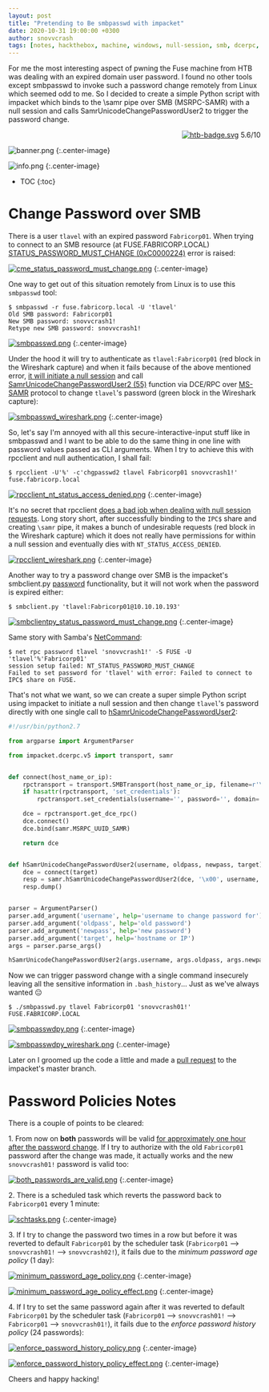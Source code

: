 ```yaml
---
layout: post
title: "Pretending to Be smbpasswd with impacket"
date: 2020-10-31 19:00:00 +0300
author: snovvcrash
tags: [notes, hackthebox, machine, windows, null-session, smb, dcerpc, ms-samr, wireshark, smbpasswd, smbclient-py, rpcclient, chgpassworduser2, python, impacket, password-policies]
---
```


For me the most interesting aspect of pwning the Fuse machine from HTB was dealing with an expired domain user password. I found no other tools except smbpasswd to invoke such a password change remotely from Linux which seemed odd to me. So I decided to create a simple Python script with impacket which binds to the \samr pipe over SMB (MSRPC-SAMR) with a null session and calls SamrUnicodeChangePasswordUser2 to trigger the password change.

<!--cut-->

<p align="right">
	<a href="https://www.hackthebox.eu/home/machines/profile/256"><img src="https://img.shields.io/badge/%e2%98%90-Hack%20The%20Box-8ac53e?style=flat-square" alt="htb-badge.svg" /></a>
	<span class="score-medium">5.6/10</span>
</p>

![banner.png](/assets/images/htb/machines/fuse/banner.png)
{:.center-image}

![info.png](/assets/images/htb/machines/fuse/info.png)
{:.center-image}

* TOC
{:toc}

# Change Password over SMB

There is a user `tlavel` with an expired password `Fabricorp01`. When trying to connect to an SMB resource (at FUSE.FABRICORP.LOCAL) [STATUS_PASSWORD_MUST_CHANGE (0xC0000224)](https://docs.microsoft.com/en-us/openspecs/windows_protocols/ms-cifs/8f11e0f3-d545-46cc-97e6-f00569e3e1bc) error is raised:

[![cme_status_password_must_change.png](/assets/images/htb/machines/fuse/cme_status_password_must_change.png)](/assets/images/htb/machines/fuse/cme_status_password_must_change.png)
{:.center-image}

One way to get out of this situation remotely from Linux is to use this `smbpasswd` tool:

```
$ smbpasswd -r fuse.fabricorp.local -U 'tlavel'
Old SMB password: Fabricorp01
New SMB password: snovvcrash1!
Retype new SMB password: snovvcrash1!
```

[![smbpasswd.png](/assets/images/htb/machines/fuse/smbpasswd.png)](/assets/images/htb/machines/fuse/smbpasswd.png)
{:.center-image}

Under the hood it will try to authenticate as `tlavel:Fabricorp01` (red block in the Wireshark capture) and when it fails because of the above mentioned error, [it will initiate a null session](https://github.com/samba-team/samba/blob/08867de2efde05e4730b41a335d13f775e44e397/source3/libsmb/passchange.c#L113-L117) and call [SamrUnicodeChangePasswordUser2 (55)](https://docs.microsoft.com/en-us/openspecs/windows_protocols/ms-samr/acb3204a-da8b-478e-9139-1ea589edb880) function via DCE/RPC over [MS-SAMR](https://docs.microsoft.com/en-us/openspecs/windows_protocols/ms-samr/4df07fab-1bbc-452f-8e92-7853a3c7e380) protocol to change `tlavel`'s password (green block in the Wireshark capture):

[![smbpasswd_wireshark.png](/assets/images/htb/machines/fuse/smbpasswd_wireshark.png)](/assets/images/htb/machines/fuse/smbpasswd_wireshark.png)
{:.center-image}

So, let's say I'm annoyed with all this secure-interactive-input stuff like in smbpasswd and I want to be able to do the same thing in one line with password values passed as CLI arguments. When I try to achieve this with rpcclient and null authentication, I shall fail:

```
$ rpcclient -U'%' -c'chgpasswd2 tlavel Fabricorp01 snovvcrash1!' fuse.fabricorp.local
```

[![rpcclient_nt_status_access_denied.png](/assets/images/htb/machines/fuse/rpcclient_nt_status_access_denied.png)](/assets/images/htb/machines/fuse/rpcclient_nt_status_access_denied.png)
{:.center-image}

It's no secret that rpcclient [does a bad job when dealing with null session requests](https://sensepost.com/blog/2018/a-new-look-at-null-sessions-and-user-enumeration/). Long story short, after successfully binding to the `IPC$` share and creating `\samr` pipe, it makes a bunch of undesirable requests (red block in the Wireshark capture) which it does not really have permissions for within a null session and eventually dies with `NT_STATUS_ACCESS_DENIED`.

[![rpcclient_wireshark.png](/assets/images/htb/machines/fuse/rpcclient_wireshark.png)](/assets/images/htb/machines/fuse/rpcclient_wireshark.png)
{:.center-image}

Another way to try a password change over SMB is the impacket's smbclient.py [password](https://github.com/SecureAuthCorp/impacket/blob/a1a8d470319c73eba729d9b51969e94d7621c4e2/impacket/examples/smbclient.py#L107) functionality, but it will not work when the password is expired either:

```
$ smbclient.py 'tlavel:Fabricorp01@10.10.10.193'
```

[![smbclientpy_status_password_must_change.png](/assets/images/htb/machines/fuse/smbclientpy_status_password_must_change.png)](/assets/images/htb/machines/fuse/smbclientpy_status_password_must_change.png)
{:.center-image}

Same story with Samba's [NetCommand](https://www.samba.org/samba/docs/old/Samba3-HOWTO/NetCommand.html):

```
$ net rpc password tlavel 'snovvcrash1!' -S FUSE -U 'tlavel'%'Fabricorp01'
session setup failed: NT_STATUS_PASSWORD_MUST_CHANGE
Failed to set password for 'tlavel' with error: Failed to connect to IPC$ share on FUSE.
```

That's not what we want, so we can create a super simple Python script using impacket to initiate a null session and then change `tlavel`'s password directly with one single call to [hSamrUnicodeChangePasswordUser2](https://github.com/SecureAuthCorp/impacket/blob/2126aa130c26af96301cc6ce00230d1c41ee6809/impacket/dcerpc/v5/samr.py#L2774):

```python
#!/usr/bin/python2.7

from argparse import ArgumentParser

from impacket.dcerpc.v5 import transport, samr


def connect(host_name_or_ip):
	rpctransport = transport.SMBTransport(host_name_or_ip, filename=r'\samr')
	if hasattr(rpctransport, 'set_credentials'):
		rpctransport.set_credentials(username='', password='', domain='', lmhash='', nthash='', aesKey='') # null session

	dce = rpctransport.get_dce_rpc()
	dce.connect()
	dce.bind(samr.MSRPC_UUID_SAMR)

	return dce


def hSamrUnicodeChangePasswordUser2(username, oldpass, newpass, target):
	dce = connect(target)
	resp = samr.hSamrUnicodeChangePasswordUser2(dce, '\x00', username, oldpass, newpass)
	resp.dump()


parser = ArgumentParser()
parser.add_argument('username', help='username to change password for')
parser.add_argument('oldpass', help='old password')
parser.add_argument('newpass', help='new password')
parser.add_argument('target', help='hostname or IP')
args = parser.parse_args()

hSamrUnicodeChangePasswordUser2(args.username, args.oldpass, args.newpass, args.target)
```

Now we can trigger password change with a single command insecurely leaving all the sensitive information in `.bash_history`... Just as we've always wanted :expressionless:

```
$ ./smbpasswd.py tlavel Fabricorp01 'snovvcrash01!' FUSE.FABRICORP.LOCAL
```

[![smbpasswdpy.png](/assets/images/htb/machines/fuse/smbpasswdpy.png)](/assets/images/htb/machines/fuse/smbpasswdpy.png)
{:.center-image}

[![smbpasswdpy_wireshark.png](/assets/images/htb/machines/fuse/smbpasswdpy_wireshark.png)](/assets/images/htb/machines/fuse/smbpasswdpy_wireshark.png)
{:.center-image}

Later on I groomed up the code a little and made a [pull request](https://github.com/SecureAuthCorp/impacket/pull/918) to the impacket's master branch.

# Password Policies Notes

There is a couple of points to be cleared:

1\. From now on **both** passwords will be valid [for approximately one hour after the password change](https://www.ibm.com/support/knowledgecenter/SSPREK_9.0.6/com.ibm.isam.doc/wrp_config/reference/ref_pw_change_issue_ad_win.html). If I try to authorize with the old `Fabricorp01` password after the change was made, it actually works and the new `snovvcrash01!` password is valid too:

[![both_passwords_are_valid.png](/assets/images/htb/machines/fuse/both_passwords_are_valid.png)](/assets/images/htb/machines/fuse/both_passwords_are_valid.png)
{:.center-image}

2\. There is a scheduled task which reverts the password back to `Fabricorp01` every 1 minute:

[![schtasks.png](/assets/images/htb/machines/fuse/schtasks.png)](/assets/images/htb/machines/fuse/schtasks.png)
{:.center-image}

3\. If I try to change the password two times in a row but before it was reverted to default `Fabricorp01` by the scheduler task (`Fabricorp01` ⟶ `snovvcrash01!` ⟶ `snovvcrash02!`), it fails due to the *minimum password age policy* (1 day):

[![minimum_password_age_policy.png](/assets/images/htb/machines/fuse/minimum_password_age_policy.png)](/assets/images/htb/machines/fuse/minimum_password_age_policy.png)
{:.center-image}

[![minimum_password_age_policy_effect.png](/assets/images/htb/machines/fuse/minimum_password_age_policy_effect.png)](/assets/images/htb/machines/fuse/minimum_password_age_policy_effect.png)
{:.center-image}

4\. If I try to set the same password again after it was reverted to default `Fabricorp01` by the scheduler task (`Fabricorp01` ⟶ `snovvcrash01!` ⟶ `Fabricorp01` ⟶ `snovvcrash01!`), it fails due to the *enforce password history policy* (24 passwords):

[![enforce_password_history_policy.png](/assets/images/htb/machines/fuse/enforce_password_history_policy.png)](/assets/images/htb/machines/fuse/enforce_password_history_policy.png)
{:.center-image}

[![enforce_password_history_policy_effect.png](/assets/images/htb/machines/fuse/enforce_password_history_policy_effect.png)](/assets/images/htb/machines/fuse/enforce_password_history_policy_effect.png)
{:.center-image}

Cheers and happy hacking!
